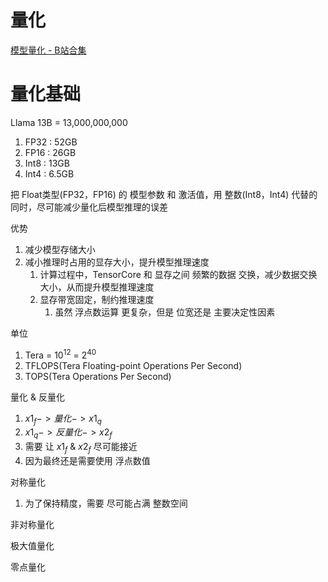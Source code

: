 # 量化

[模型量化 - B站合集](https://space.bilibili.com/18235884/lists/2887562?type=season)

# 量化基础

Llama 13B = 13,000,000,000
1. FP32 : 52GB
2. FP16 : 26GB
3. Int8 : 13GB
4. Int4 : 6.5GB

把 Float类型(FP32，FP16) 的 模型参数 和 激活值，用 整数(Int8，Int4) 代替的同时，尽可能减少量化后模型推理的误差

优势
1. 减少模型存储大小
2. 减小推理时占用的显存大小，提升模型推理速度
   1. 计算过程中，TensorCore 和 显存之间 频繁的数据 交换，减少数据交换大小，从而提升模型推理速度
   2. 显存带宽固定，制约推理速度
      1. 虽然 浮点数运算 更复杂，但是 位宽还是 主要决定性因素

单位
1. Tera = $10^{12}$ = $2^{40}$
2. TFLOPS(Tera Floating-point Operations Per Second)
3. TOPS(Tera Operations Per Second)

量化 & 反量化
1. $x1_f -> 量  化 -> x1_q$
2. $x1_q -> 反量化 -> x2_f$
3. 需要 让 $x1_f$ & $x2_f$ 尽可能接近
4. 因为最终还是需要使用 浮点数值


对称量化
1. 为了保持精度，需要 尽可能占满 整数空间


非对称量化


极大值量化

零点量化


